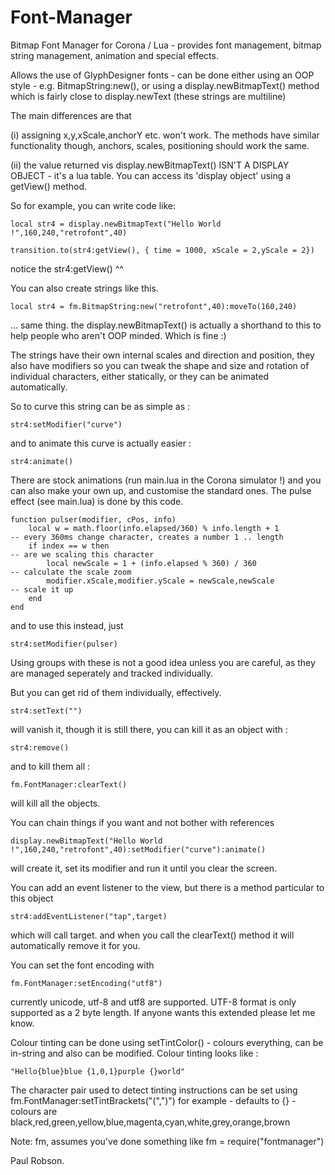 Font-Manager
============

Bitmap Font Manager for Corona / Lua - provides font management, bitmap string management, animation and special effects.

Allows the use of GlyphDesigner fonts - can be done either using an OOP style - e.g. BitmapString:new(), or using a display.newBitmapText() method which is 
fairly close to display.newText (these strings are multiline)

The main differences are that

(i) assigning x,y,xScale,anchorY etc. won't work. The methods have similar functionality though, anchors, scales, positioning should work the same.

(ii) the value returned vis display.newBitmapText() ISN'T A DISPLAY OBJECT - it's a lua table. You can access its 'display object' using a getView()
method.

So for example, you can write code like:

	local str4 = display.newBitmapText("Hello World !",160,240,"retrofont",40) 

	transition.to(str4:getView(), { time = 1000, xScale = 2,yScale = 2})

notice the str4:getView() ^^

You can also create strings like this.

	local str4 = fm.BitmapString:new("retrofont",40):moveTo(160,240)

... same thing. the display.newBitmapText() is actually a shorthand to this to help people who aren't OOP minded. Which is fine :)

The strings have their own internal scales and direction and position, they also have modifiers so you can tweak the shape and size and rotation of individual
characters, either statically, or they can be animated automatically.

So to curve this string can be as simple as :

	str4:setModifier("curve")

and to animate this curve is actually easier :

	str4:animate()

There are stock animations (run main.lua in the Corona simulator !) and you can also make your own up, and customise the standard ones. The pulse effect 
(see main.lua) is done by this code.

	function pulser(modifier, cPos, info)
		local w = math.floor(info.elapsed/360) % info.length + 1 									-- every 360ms change character, creates a number 1 .. length
		if index == w then  																		-- are we scaling this character
			local newScale = 1 + (info.elapsed % 360) / 360 										-- calculate the scale zoom
			modifier.xScale,modifier.yScale = newScale,newScale 									-- scale it up
		end
	end

and to use this instead, just

	str4:setModifier(pulser)

Using groups with these is not a good idea unless you are careful, as they are managed seperately and tracked individually. 

But you can get rid of them individually, effectively.

	str4:setText("")

will vanish it, though it is still there, you can kill it as an object with :

	str4:remove()
	
and to kill them all :

	fm.FontManager:clearText()

will kill all the objects.

You can chain things if you want and not bother with references

	display.newBitmapText("Hello World !",160,240,"retrofont",40):setModifier("curve"):animate()

will create it, set its modifier and run it until you clear the screen.

You can add an event listener to the view, but there is a method particular to this object

	str4:addEventListener("tap",target)

which will call target.<event> and when you call the clearText() method it will automatically remove it for you.

You can set the font encoding with

	fm.FontManager:setEncoding("utf8")

currently unicode, utf-8 and utf8 are supported. UTF-8 format is only supported as a 2 byte length. If anyone wants this extended please let me know.

Colour tinting can be done using setTintColor() - colours everything, can be in-string and also can be modified.  Colour tinting looks like :

	"Hello{blue}blue {1,0,1}purple {}world"	

The character pair used to detect tinting instructions can be set using fm.FontManager:setTintBrackets("(",")") for example - defaults to {}  - colours are
black,red,green,yellow,blue,magenta,cyan,white,grey,orange,brown

Note: fm, assumes you've done something like fm = require("fontmanager")

Paul Robson.
